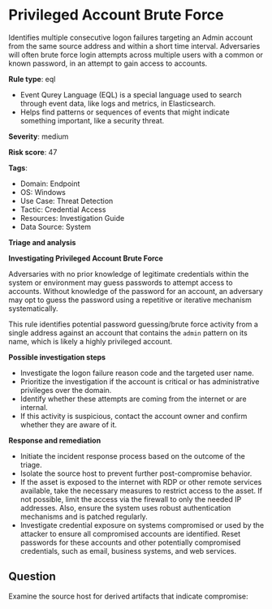 # Privileged Account Brute Force

Identifies multiple consecutive logon failures targeting an Admin account from the same source address and within a short time interval. Adversaries will often brute force login attempts across multiple users with a common or known password, in an attempt to gain access to accounts.

**Rule type**: eql
- Event Qurey Language (EQL) is a special language used to search through event data, like logs and metrics, in Elasticsearch.
- Helps find patterns or sequences of events that might indicate something important, like a security threat.

**Severity**: medium

**Risk score**: 47


**Tags**:

- Domain: Endpoint
- OS: Windows
- Use Case: Threat Detection
- Tactic: Credential Access
- Resources: Investigation Guide
- Data Source: System


**Triage and analysis**

**Investigating Privileged Account Brute Force**

Adversaries with no prior knowledge of legitimate credentials within the system or environment may guess passwords to attempt access to accounts. Without knowledge of the password for an account, an adversary may opt to guess the password using a repetitive or iterative mechanism systematically.

This rule identifies potential password guessing/brute force activity from a single address against an account that contains the `admin` pattern on its name, which is likely a highly privileged account.

**Possible investigation steps**

- Investigate the logon failure reason code and the targeted user name.
- Prioritize the investigation if the account is critical or has administrative privileges over the domain.
- Identify whether these attempts are coming from the internet or are internal.
- If this activity is suspicious, contact the account owner and confirm whether they are aware of it.


**Response and remediation**

- Initiate the incident response process based on the outcome of the triage.
- Isolate the source host to prevent further post-compromise behavior.
- If the asset is exposed to the internet with RDP or other remote services available, take the necessary measures to restrict access to the asset. If not possible, limit the access via the firewall to only the needed IP addresses. Also, ensure the system uses robust authentication mechanisms and is patched regularly.
- Investigate credential exposure on systems compromised or used by the attacker to ensure all compromised accounts are identified. Reset passwords for these accounts and other potentially compromised credentials, such as email, business systems, and web services.






## Question

Examine the source host for derived artifacts that indicate compromise:


